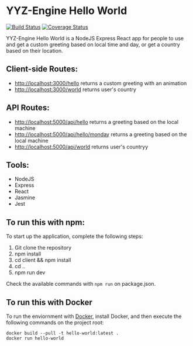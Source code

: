 # YYZ-Engine Hello World 
[![Build Status](https://travis-ci.org/YYZ-Engine/hello-world.svg?branch=master)](https://travis-ci.org/YYZ-Engine/hello-world)
[![Coverage Status](https://coveralls.io/repos/github/yyz-engine/hello-world/badge.svg?branch=master)](https://coveralls.io/github/yyz-engine/hello-world?branch=master)

YYZ-Engine Hello World is a NodeJS Express React app for people to use and get a custom greeting based on local time and day, or get a country based on their location.

## Client-side Routes:
* [http://localhost:3000/hello](Hello) returns a custom greeting with an animation
* [http://localhost:3000/world](World) returns user's country

## API Routes: 
* [http://localhost:5000/api/hello](Hello) returns a greeting based on the local machine
* [http://localhost:5000/api/hello/monday](Hello/weekday) returns a greeting based on the local machine
* [http://localhost:5000/api/world](World) returns user's countryy

## Tools:
* NodeJS
* Express
* React
* Jasmine
* Jest

## To run this with npm:
To start up the application, complete the following steps:

1. Git clone the repository
2. npm install
3. cd client && npm install
4. cd ..
5. npm run dev

Check the available commands with `npm run` on package.json.

## To run this with Docker
To run the enviornment with [Docker](https://docs.docker.com/), install Docker, and then execute the following commands on the project root:

```
docker build --pull -t hello-world:latest .
docker run hello-world
```
